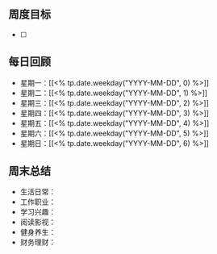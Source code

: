 ## 周度目标

- [ ] 

## 每日回顾

- 星期一：[[<% tp.date.weekday("YYYY-MM-DD", 0) %>]]
- 星期二：[[<% tp.date.weekday("YYYY-MM-DD", 1) %>]]
- 星期三：[[<% tp.date.weekday("YYYY-MM-DD", 2) %>]]
- 星期四：[[<% tp.date.weekday("YYYY-MM-DD", 3) %>]]
- 星期五：[[<% tp.date.weekday("YYYY-MM-DD", 4) %>]]
- 星期六：[[<% tp.date.weekday("YYYY-MM-DD", 5) %>]]
- 星期日：[[<% tp.date.weekday("YYYY-MM-DD", 6) %>]]

## 周末总结

- 生活日常：
- 工作职业：
- 学习兴趣：
- 阅读影视：
- 健身养生：
- 财务理财：

